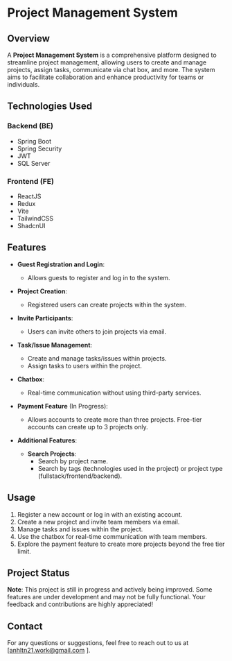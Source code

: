 # Project Management System

## Overview
A **Project Management System** is a comprehensive platform designed to streamline project management, allowing users to create and manage projects, assign tasks, communicate via chat box, and more. The system aims to facilitate collaboration and enhance productivity for teams or individuals.
## Technologies Used
### Backend (BE)
- Spring Boot
- Spring Security
- JWT
- SQL Server

### Frontend (FE)
- ReactJS
- Redux
- Vite
- TailwindCSS
- ShadcnUI

## Features
- **Guest Registration and Login**: 
  - Allows guests to register and log in to the system.
  
- **Project Creation**: 
  - Registered users can create projects within the system.
  
- **Invite Participants**: 
  - Users can invite others to join projects via email.
  
- **Task/Issue Management**: 
  - Create and manage tasks/issues within projects.
  - Assign tasks to users within the project.
  
- **Chatbox**: 
  - Real-time communication without using third-party services.
  
- **Payment Feature** (In Progress): 
  - Allows accounts to create more than three projects. Free-tier accounts can create up to 3 projects only.
  
- **Additional Features**:
  - **Search Projects**: 
    - Search by project name.
    - Search by tags (technologies used in the project) or project type (fullstack/frontend/backend).

## Usage
1. Register a new account or log in with an existing account.
2. Create a new project and invite team members via email.
3. Manage tasks and issues within the project.
4. Use the chatbox for real-time communication with team members.
5. Explore the payment feature to create more projects beyond the free tier limit.

## Project Status
**Note**: This project is still in progress and actively being improved. Some features are under development and may not be fully functional. Your feedback and contributions are highly appreciated!

## Contact
For any questions or suggestions, feel free to reach out to us at [anhltn21.work@gmail.com
].
